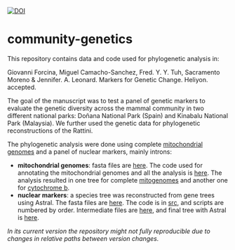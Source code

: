 [![DOI](https://zenodo.org/badge/DOI/10.5281/zenodo.4275481.svg)](https://doi.org/10.5281/zenodo.4275481)

# community-genetics

This repository contains data and code used for phylogenetic analysis in:

Giovanni Forcina, Miguel Camacho-Sanchez, Fred. Y. Y. Tuh, Sacramento Moreno
& Jennifer. A. Leonard. Markers for Genetic Change. Heliyon. accepted.

The goal of the manuscript was to test a panel of genetic markers to evaluate the genetic diversity across the mammal community in two different national parks: Doñana National Park (Spain) and Kinabalu National Park (Malaysia). We further used the genetic data for phylogenetic reconstructions of the Rattini.

The phylogenetic analysis were done using complete [mitochondrial genomes](mitogenomes/tree-reconstruction) and a panel of nuclear markers, mainly introns:
+ **mitochondrial genomes**: fasta files are [here](mitogenomes/tree-reconstruction/mitogenomes.fasta). The code used for annotating the mitochondrial genomes and all the analysis is [here](mitogenomes/tree-reconstruction/readme.md). The analysis resulted in one tree for complete [mitogenomes](mitogenomes/tree-reconstruction/raxml/RAxML_bipartitions.mitogenomes) and another one for [cytochrome b](mitogenomes/tree-reconstruction/cytb/raxml/RAxML_bipartitions.cytb).
+ **nuclear markers**: a species tree was reconstructed from gene trees using Astral. The fasta files are [here](data/raw/fasta.zip). The code is in [src](src), and scripts are numbered by order. Intermediate files are [here](data/intermediate), and final tree with Astral is [here](data/intermediate/astral/output).

*In its current version the repository might not fully reproducible due to changes in relative paths between version changes.*